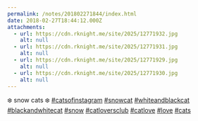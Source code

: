 ```yaml
---
permalink: /notes/201802271844/index.html
date: 2018-02-27T18:44:12.000Z
attachments:
  - url: https://cdn.rknight.me/site/2025/12771932.jpg
    alt: null
  - url: https://cdn.rknight.me/site/2025/12771931.jpg
    alt: null
  - url: https://cdn.rknight.me/site/2025/12771929.jpg
    alt: null
  - url: https://cdn.rknight.me/site/2025/12771930.jpg
    alt: null
---
```


❄️ snow cats ❄️ <a href="https://pixelfed.social/discover/tags/catsofinstagram?src=hash" title="#catsofinstagram" class="u-url hashtag" rel="external nofollow noopener">#catsofinstagram</a> <a href="https://pixelfed.social/discover/tags/snowcat?src=hash" title="#snowcat" class="u-url hashtag" rel="external nofollow noopener">#snowcat</a> <a href="https://pixelfed.social/discover/tags/whiteandblackcat?src=hash" title="#whiteandblackcat" class="u-url hashtag" rel="external nofollow noopener">#whiteandblackcat</a> <a href="https://pixelfed.social/discover/tags/blackandwhitecat?src=hash" title="#blackandwhitecat" class="u-url hashtag" rel="external nofollow noopener">#blackandwhitecat</a> <a href="https://pixelfed.social/discover/tags/snow?src=hash" title="#snow" class="u-url hashtag" rel="external nofollow noopener">#snow</a> <a href="https://pixelfed.social/discover/tags/catloversclub?src=hash" title="#catloversclub" class="u-url hashtag" rel="external nofollow noopener">#catloversclub</a> <a href="https://pixelfed.social/discover/tags/catlove?src=hash" title="#catlove" class="u-url hashtag" rel="external nofollow noopener">#catlove</a> <a href="https://pixelfed.social/discover/tags/love?src=hash" title="#love" class="u-url hashtag" rel="external nofollow noopener">#love</a> <a href="https://pixelfed.social/discover/tags/cats?src=hash" title="#cats" class="u-url hashtag" rel="external nofollow noopener">#cats</a>
